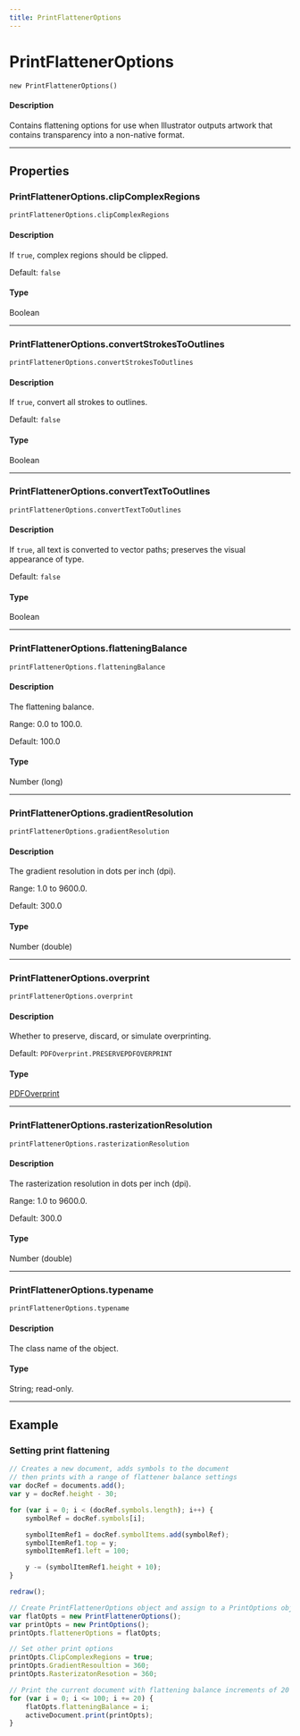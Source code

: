 ```yaml
---
title: PrintFlattenerOptions
---
```

# PrintFlattenerOptions

`new PrintFlattenerOptions()`

#### Description

Contains flattening options for use when Illustrator outputs artwork that contains transparency into a non-native format.

---

## Properties

### PrintFlattenerOptions.clipComplexRegions

`printFlattenerOptions.clipComplexRegions`

#### Description

If `true`, complex regions should be clipped.

Default: `false`

#### Type

Boolean

---

### PrintFlattenerOptions.convertStrokesToOutlines

`printFlattenerOptions.convertStrokesToOutlines`

#### Description

If `true`, convert all strokes to outlines.

Default: `false`

#### Type

Boolean

---

### PrintFlattenerOptions.convertTextToOutlines

`printFlattenerOptions.convertTextToOutlines`

#### Description

If `true`, all text is converted to vector paths; preserves the visual appearance of type.

Default: `false`

#### Type

Boolean

---

### PrintFlattenerOptions.flatteningBalance

`printFlattenerOptions.flatteningBalance`

#### Description

The flattening balance.

Range: 0.0 to 100.0.

Default: 100.0

#### Type

Number (long)

---

### PrintFlattenerOptions.gradientResolution

`printFlattenerOptions.gradientResolution`

#### Description

The gradient resolution in dots per inch (dpi).

Range: 1.0 to 9600.0.

Default: 300.0

#### Type

Number (double)

---

### PrintFlattenerOptions.overprint

`printFlattenerOptions.overprint`

#### Description

Whether to preserve, discard, or simulate overprinting.

Default: `PDFOverprint.PRESERVEPDFOVERPRINT`

#### Type

[PDFOverprint](../scripting-constants#pdfoverprint)

---

### PrintFlattenerOptions.rasterizationResolution

`printFlattenerOptions.rasterizationResolution`

#### Description

The rasterization resolution in dots per inch (dpi).

Range: 1.0 to 9600.0.

Default: 300.0

#### Type

Number (double)

---

### PrintFlattenerOptions.typename

`printFlattenerOptions.typename`

#### Description

The class name of the object.

#### Type

String; read-only.

---

## Example

### Setting print flattening

```javascript
// Creates a new document, adds symbols to the document
// then prints with a range of flattener balance settings
var docRef = documents.add();
var y = docRef.height - 30;

for (var i = 0; i < (docRef.symbols.length); i++) {
    symbolRef = docRef.symbols[i];

    symbolItemRef1 = docRef.symbolItems.add(symbolRef);
    symbolItemRef1.top = y;
    symbolItemRef1.left = 100;

    y -= (symbolItemRef1.height + 10);
}

redraw();

// Create PrintFlattenerOptions object and assign to a PrintOptions object
var flatOpts = new PrintFlattenerOptions();
var printOpts = new PrintOptions();
printOpts.flattenerOptions = flatOpts;

// Set other print options
printOpts.ClipComplexRegions = true;
printOpts.GradientResoultion = 360;
printOpts.RasterizatonResotion = 360;

// Print the current document with flattening balance increments of 20
for (var i = 0; i <= 100; i += 20) {
    flatOpts.flatteningBalance = i;
    activeDocument.print(printOpts);
}
```

